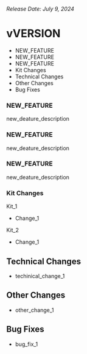 _Release Date: July 9, 2024_

# vVERSION

- NEW_FEATURE
- NEW_FEATURE
- NEW_FEATURE
- Kit Changes
- Technical Changes
- Other Changes
- Bug Fixes

### NEW_FEATURE

new_deature_description

### NEW_FEATURE

new_deature_description

### NEW_FEATURE

new_deature_description

### Kit Changes

Kit_1

- Change_1

Kit_2

- Change_1

## Technical Changes

- techinical_change_1

## Other Changes

- other_change_1

## Bug Fixes

- bug_fix_1
